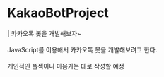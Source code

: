 # KakaoBotProject
| 카카오톡 봇을 개발해보자~ 
<br><br>
JavaScript를 이용해서 카카오톡 봇을 개발해보려고 한다. <br><br>
개인적인 플젝이니 마음가는 대로 작성할 예정
